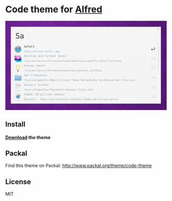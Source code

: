 # Code theme for [Alfred](http://www.alfredapp.com/)

![](screenshot.png)


## Install

#### [Download](alfred://theme/searchForegroundColor=rgba(51,51,51,1.00)&resultSubtextFontSize=1&searchSelectionForegroundColor=rgba(0,0,0,1.00)&separatorColor=rgba(244,244,244,1.00)&resultSelectedBackgroundColor=rgba(245,245,245,1.00)&shortcutColor=rgba(222,222,222,1.00)&scrollbarColor=rgba(213,213,213,1.00)&imageStyle=4&resultSubtextFont=Monaco&background=rgba(244,244,244,1.00)&shortcutFontSize=3&searchFontSize=3&resultSubtextColor=rgba(160,163,168,1.00)&searchBackgroundColor=rgba(245,245,245,1.00)&name=Code&resultTextFontSize=1&resultSelectedSubtextColor=rgba(160,163,168,1.00)&shortcutSelectedColor=rgba(25,25,25,1.00)&widthSize=4&border=rgba(231,231,231,0.00)&resultTextFont=Menlo&resultTextColor=rgba(160,163,168,1.00)&cornerRoundness=2&searchFont=Menlo&searchPaddingSize=3&credits=Zander%20Martineau&searchSelectionBackgroundColor=rgba(181,213,255,1.00)&resultSelectedTextColor=rgba(51,51,51,1.00)&resultPaddingSize=4&shortcutFont=Menlo) the theme

## Packal
Find this theme on Packal: http://www.packal.org/theme/code-theme


## License

MIT
